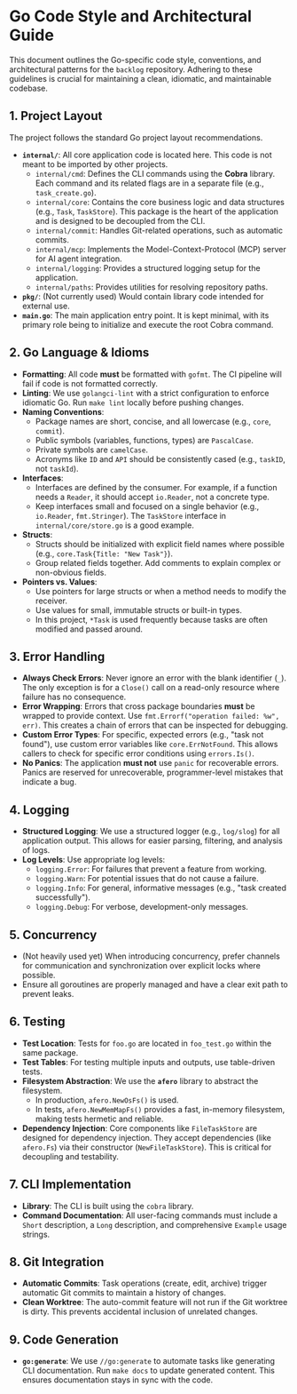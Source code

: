 # Go Code Style and Architectural Guide

This document outlines the Go-specific code style, conventions, and architectural patterns for the `backlog` repository. Adhering to these guidelines is crucial for maintaining a clean, idiomatic, and maintainable codebase.

## 1. Project Layout

The project follows the standard Go project layout recommendations.

-   **`internal/`**: All core application code is located here. This code is not meant to be imported by other projects.
    -   `internal/cmd`: Defines the CLI commands using the **Cobra** library. Each command and its related flags are in a separate file (e.g., `task_create.go`).
    -   `internal/core`: Contains the core business logic and data structures (e.g., `Task`, `TaskStore`). This package is the heart of the application and is designed to be decoupled from the CLI.
    -   `internal/commit`: Handles Git-related operations, such as automatic commits.
    -   `internal/mcp`: Implements the Model-Context-Protocol (MCP) server for AI agent integration.
    -   `internal/logging`: Provides a structured logging setup for the application.
    -   `internal/paths`: Provides utilities for resolving repository paths.
-   **`pkg/`**: (Not currently used) Would contain library code intended for external use.
-   **`main.go`**: The main application entry point. It is kept minimal, with its primary role being to initialize and execute the root Cobra command.

## 2. Go Language & Idioms

-   **Formatting**: All code **must** be formatted with `gofmt`. The CI pipeline will fail if code is not formatted correctly.
-   **Linting**: We use `golangci-lint` with a strict configuration to enforce idiomatic Go. Run `make lint` locally before pushing changes.
-   **Naming Conventions**:
    -   Package names are short, concise, and all lowercase (e.g., `core`, `commit`).
    -   Public symbols (variables, functions, types) are `PascalCase`.
    -   Private symbols are `camelCase`.
    -   Acronyms like `ID` and `API` should be consistently cased (e.g., `taskID`, not `taskId`).
-   **Interfaces**:
    -   Interfaces are defined by the consumer. For example, if a function needs a `Reader`, it should accept `io.Reader`, not a concrete type.
    -   Keep interfaces small and focused on a single behavior (e.g., `io.Reader`, `fmt.Stringer`). The `TaskStore` interface in `internal/core/store.go` is a good example.
-   **Structs**:
    -   Structs should be initialized with explicit field names where possible (e.g., `core.Task{Title: "New Task"}`).
    -   Group related fields together. Add comments to explain complex or non-obvious fields.
-   **Pointers vs. Values**:
    -   Use pointers for large structs or when a method needs to modify the receiver.
    -   Use values for small, immutable structs or built-in types.
    -   In this project, `*Task` is used frequently because tasks are often modified and passed around.

## 3. Error Handling

-   **Always Check Errors**: Never ignore an error with the blank identifier (`_`). The only exception is for a `Close()` call on a read-only resource where failure has no consequence.
-   **Error Wrapping**: Errors that cross package boundaries **must** be wrapped to provide context. Use `fmt.Errorf("operation failed: %w", err)`. This creates a chain of errors that can be inspected for debugging.
-   **Custom Error Types**: For specific, expected errors (e.g., "task not found"), use custom error variables like `core.ErrNotFound`. This allows callers to check for specific error conditions using `errors.Is()`.
-   **No Panics**: The application **must not** use `panic` for recoverable errors. Panics are reserved for unrecoverable, programmer-level mistakes that indicate a bug.

## 4. Logging

-   **Structured Logging**: We use a structured logger (e.g., `log/slog`) for all application output. This allows for easier parsing, filtering, and analysis of logs.
-   **Log Levels**: Use appropriate log levels:
    -   `logging.Error`: For failures that prevent a feature from working.
    -   `logging.Warn`: For potential issues that do not cause a failure.
    -   `logging.Info`: For general, informative messages (e.g., "task created successfully").
    -   `logging.Debug`: For verbose, development-only messages.

## 5. Concurrency

-   (Not heavily used yet) When introducing concurrency, prefer channels for communication and synchronization over explicit locks where possible.
-   Ensure all goroutines are properly managed and have a clear exit path to prevent leaks.

## 6. Testing

-   **Test Location**: Tests for `foo.go` are located in `foo_test.go` within the same package.
-   **Test Tables**: For testing multiple inputs and outputs, use table-driven tests.
-   **Filesystem Abstraction**: We use the **`afero`** library to abstract the filesystem.
    -   In production, `afero.NewOsFs()` is used.
    -   In tests, `afero.NewMemMapFs()` provides a fast, in-memory filesystem, making tests hermetic and reliable.
-   **Dependency Injection**: Core components like `FileTaskStore` are designed for dependency injection. They accept dependencies (like `afero.Fs`) via their constructor (`NewFileTaskStore`). This is critical for decoupling and testability.

## 7. CLI Implementation

-   **Library**: The CLI is built using the `cobra` library.
-   **Command Documentation**: All user-facing commands must include a `Short` description, a `Long` description, and comprehensive `Example` usage strings.

## 8. Git Integration

-   **Automatic Commits**: Task operations (create, edit, archive) trigger automatic Git commits to maintain a history of changes.
-   **Clean Worktree**: The auto-commit feature will not run if the Git worktree is dirty. This prevents accidental inclusion of unrelated changes.

## 9. Code Generation

-   **`go:generate`**: We use `//go:generate` to automate tasks like generating CLI documentation. Run `make docs` to update generated content. This ensures documentation stays in sync with the code.
